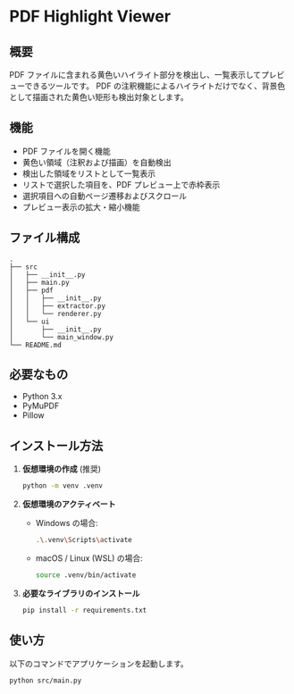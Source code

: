 # PDF Highlight Viewer

## 概要

PDF ファイルに含まれる黄色いハイライト部分を検出し、一覧表示してプレビューできるツールです。
PDF の注釈機能によるハイライトだけでなく、背景色として描画された黄色い矩形も検出対象とします。

## 機能

- PDF ファイルを開く機能
- 黄色い領域（注釈および描画）を自動検出
- 検出した領域をリストとして一覧表示
- リストで選択した項目を、PDF プレビュー上で赤枠表示
- 選択項目への自動ページ遷移およびスクロール
- プレビュー表示の拡大・縮小機能

## ファイル構成

```
.
├── src
│   ├── __init__.py
│   ├── main.py
│   ├── pdf
│   │   ├── __init__.py
│   │   ├── extractor.py
│   │   └── renderer.py
│   └── ui
│       ├── __init__.py
│       └── main_window.py
└── README.md
```

## 必要なもの

- Python 3.x
- PyMuPDF
- Pillow

## インストール方法

1. **仮想環境の作成** (推奨)

   ```bash
   python -m venv .venv
   ```

2. **仮想環境のアクティベート**

   - Windows の場合:
     ```bash
     .\.venv\Scripts\activate
     ```
   - macOS / Linux (WSL) の場合:
     ```bash
     source .venv/bin/activate
     ```

3. **必要なライブラリのインストール**
   ```bash
   pip install -r requirements.txt
   ```

## 使い方

以下のコマンドでアプリケーションを起動します。

```bash
python src/main.py
```

